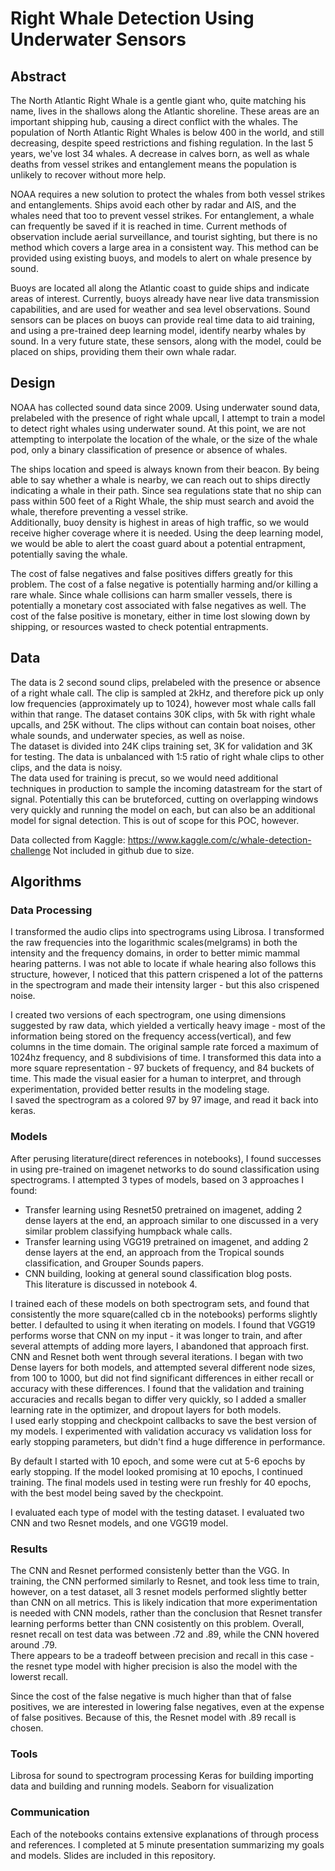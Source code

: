 # Right Whale Detection Using Underwater Sensors 

## Abstract 
The North Atlantic Right Whale is a gentle giant who, quite matching his name, lives in the shallows along the Atlantic shoreline. These areas are an important shipping hub, causing a direct conflict with the whales. The population of North Atlantic Right Whales is below 400 in the world, and still decreasing, despite speed restrictions and fishing regulation. In the last 5 years, we've lost 34 whales. A decrease in calves born, as well as whale deaths from vessel strikes and entanglement means the population is unlikely to recover without more help.

NOAA requires a new solution to protect the whales from both vessel strikes and entanglements. Ships avoid each other by radar and AIS, and the whales need that too to prevent vessel strikes. For entanglement, a whale can frequently be saved if it is reached in time. Current methods of observation include aerial surveillance, and tourist sighting, but there is no method which covers a large area in a consistent way.  This method can be provided using existing buoys, and models to alert on whale presence by sound. 

Buoys are located all along the Atlantic coast to guide ships and indicate areas of interest. Currently, buoys already have near live data transmission capabilities, and are used for weather and sea level observations. Sound sensors can be places on buoys can provide real time data to aid training, and using a pre-trained deep learning model, identify nearby whales by sound. In a very future state, these sensors, along with the model, could be placed on ships, providing them their own whale radar.


## Design 
NOAA has collected sound data since 2009. Using underwater sound data, prelabeled with the presence of right whale upcall, I attempt to train a model to detect right whales using underwater sound. At this point, we are not attempting to interpolate the location of the whale, or the size of the whale pod, only a binary classification of presence or absence of whales.    

The ships location and speed is always known from their beacon. By being able to say whether a whale is nearby, we can reach out to ships directly indicating a whale in their path. Since sea regulations state that no ship can pass within 500 feet of a Right Whale, the ship must search and avoid the whale, therefore preventing a vessel strike.   
Additionally, buoy density is highest in areas of high traffic, so we would receive higher coverage where it is needed. Using the deep learning model, we would be able to alert the coast guard about a potential entrapment, potentially saving the whale.   

The cost of false negatives and false positives differs greatly for this problem. The cost of a false negative is potentially harming  and/or killing a rare whale. Since whale collisions can harm smaller vessels, there is potentially a monetary cost associated with false negatives as well. The cost of the false positive is monetary, either in time lost slowing down by shipping, or resources wasted to check potential entrapments. 


## Data 
The data is 2 second sound clips, prelabeled with the presence or absence of a right whale call. The clip is sampled at 2kHz, and therefore pick up only low frequencies (approximately up to 1024), however most whale calls fall within that range. The dataset contains 30K clips, with 5k with right whale upcalls, and 25K without. The clips without can contain boat noises, other whale sounds, and underwater species, as well as noise.  
The dataset is divided into 24K clips training set, 3K for validation and 3K for testing. The data is unbalanced with 1:5 ratio of right whale clips to other clips, and the data is noisy.   
The data used for training is precut, so we would need additional techniques in production to sample the incoming datastream for the start of signal. Potentially this can be bruteforced, cutting on overlapping windows very quickly and running the model on each, but can also be an additional model for signal detection. This is out of scope for this POC, however. 

Data collected from Kaggle: https://www.kaggle.com/c/whale-detection-challenge Not included in github due to size. 


## Algorithms 
### Data Processing 
I transformed the audio clips into spectrograms using Librosa. I transformed the raw frequencies into the logarithmic scales(melgrams) in both the intensity and the frequency domains, in order to better mimic mammal hearing patterns. I was not able to locate if whale hearing also follows this structure, however, I noticed that this pattern crispened a lot of the patterns in the spectrogram and made their intensity larger - but this also crispened noise.  

I created two versions of each spectrogram, one using dimensions suggested by raw data, which yielded a vertically heavy image - most of the information being stored on the frequency access(vertical), and few columns in the time domain. The original sample rate forced a maximum of 1024hz frequency, and 8 subdivisions of time. I transformed this data into a more square representation - 97 buckets of frequency, and 84 buckets of time. This made the visual easier for a human to interpret, and through experimentation, provided better results in the modeling stage.  
I saved the spectrogram as a colored 97 by 97 image, and read it back into keras.  

### Models 
After perusing literature(direct references in notebooks), I found successes in using pre-trained on imagenet networks to do sound classification using spectrograms. I attempted 3 types of models, based on 3 approaches I found: 
* Transfer learning using Resnet50 pretrained on imagenet, adding 2 dense layers at the end, an approach similar to one discussed in a very similar problem classifying humpback whale calls. 
* Transfer learning using VGG19 pretrained on imagenet, and adding 2 dense layers at the end, an approach from the Tropical sounds classification, and Grouper Sounds papers. 
* CNN building, looking at general sound classification blog posts.  
This literature is discussed in notebook 4.  

I trained each of these models on both spectrogram sets, and found that consistently the more square(called cb in the notebooks) performs slightly better. I defaulted to using it when iterating on models. 
I found that VGG19 performs worse that CNN on my input - it was longer to train, and after several attempts of adding more layers, I abandoned that approach first. 
CNN and Resnet both went through several iterations. I began with two Dense layers for both models, and attempted several different node sizes, from 100 to 1000, but did not find significant differences in either recall or accuracy with these differences. I found that the validation and training accuracies and recalls began to differ very quickly, so I added a smaller learning rate in the optimizer, and dropout layers for both models.  
I used early stopping and checkpoint callbacks to save the best version of my models. I experimented with validation accuracy vs validation loss for early stopping parameters, but didn't find a huge difference in performance.  

By default I started with 10 epoch, and some were cut at 5-6 epochs by early stopping. If the model looked promising at 10 epochs, I continued training. The final models used in testing were run freshly for 40 epochs, with the best model being saved by the checkpoint.  


I evaluated each type of model with the testing dataset. I evaluated two CNN and two Resnet models, and one VGG19 model. 

### Results 
The CNN and Resnet performed consistenly better than the VGG. In training, the CNN performed similarly to Resnet, and took less time to train, however, on a test dataset, all 3 resnet models performed slightly better than CNN on all metrics. This is likely indication that more experimentation is needed with CNN models, rather than the conclusion that Resnet transfer learning performs better than CNN cosistently on this problem. Overall, resnet recall on test data was between .72 and .89, while the CNN hovered around .79.  
There appears to be a tradeoff between precision and recall in this case - the resnet type model with higher precision is also the model with the lowerst recall.  

Since the cost of the false negative is much higher than that of false positives, we are interested in lowering false negatives, even at the expense of false positives. Because of this, the Resnet model with .89 recall is chosen. 



### Tools 
Librosa for sound to spectrogram processing 
Keras for building importing data and building and running models. 
Seaborn for visualization

### Communication
Each of the notebooks contains extensive explanations of through process and references. I completed at 5 minute presentation summarizing my goals and models. Slides are included in this repository. 

